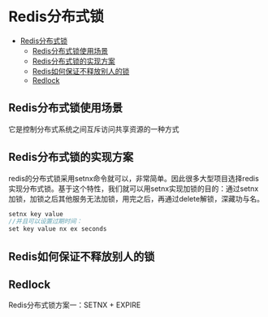 # Redis分布式锁

- [Redis分布式锁](#redis分布式锁)
  - [Redis分布式锁使用场景](#redis分布式锁使用场景)
  - [Redis分布式锁的实现方案](#redis分布式锁的实现方案)
  - [Redis如何保证不释放别人的锁](#redis如何保证不释放别人的锁)
  - [Redlock](#redlock)

## Redis分布式锁使用场景

它是控制分布式系统之间互斥访问共享资源的一种方式

## Redis分布式锁的实现方案

redis的分布式锁采用setnx命令就可以，非常简单。因此很多大型项目选择redis实现分布式锁。基于这个特性，我们就可以用setnx实现加锁的目的：通过setnx加锁，加锁之后其他服务无法加锁，用完之后，再通过delete解锁，深藏功与名。

```java
setnx key value
//并且可以设置过期时间：
set key value nx ex seconds
```

## Redis如何保证不释放别人的锁

## Redlock
Redis分布式锁方案一：SETNX + EXPIRE